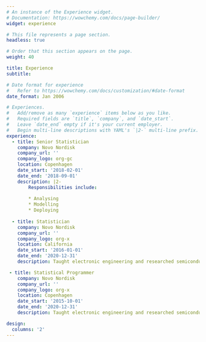 ```yaml
---
# An instance of the Experience widget.
# Documentation: https://wowchemy.com/docs/page-builder/
widget: experience

# This file represents a page section.
headless: true

# Order that this section appears on the page.
weight: 40

title: Experience
subtitle:

# Date format for experience
#   Refer to https://wowchemy.com/docs/customization/#date-format
date_format: Jan 2006

# Experiences.
#   Add/remove as many `experience` items below as you like.
#   Required fields are `title`, `company`, and `date_start`.
#   Leave `date_end` empty if it's your current employer.
#   Begin multi-line descriptions with YAML's `|2-` multi-line prefix.
experience:
  - title: Senior Statistician
    company: Novo Nordisk
    company_url: ''
    company_logo: org-gc
    location: Copenhagen
    date_start: '2018-02-01'
    date_end: '2018-09-01'
    description: |2-
        Responsibilities include:
        
        * Analysing
        * Modelling
        * Deploying
        
  - title: Statistician
    company: Novo Nordisk
    company_url: ''
    company_logo: org-x
    location: California
    date_start: '2016-01-01'
    date_end: '2020-12-31'
    description: Taught electronic engineering and researched semiconductor physics.

 - title: Statistical Programmer
    company: Novo Nordisk
    company_url: ''
    company_logo: org-x
    location: Copenhagen
    date_start: '2015-10-01'
    date_end: '2020-12-31'
    description: Taught electronic engineering and researched semiconductor physics.

design:
  columns: '2'
---
```

